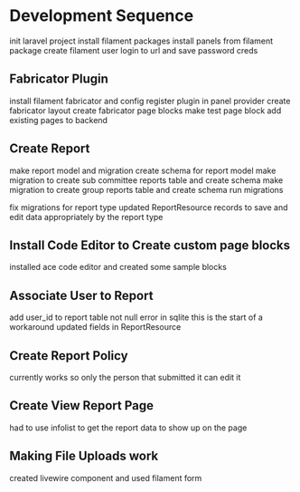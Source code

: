 # Development Sequence
init laravel project 
install filament packages 
install panels from filament package
create filament user
login to url and save password creds
## Fabricator Plugin
install filament fabricator and config
register plugin in panel provider
create fabricator layout
create fabricator page blocks
make test page block
add existing pages to backend
## Create Report
make report model and migration
create schema for report model
make migration to create sub committee reports table and create schema
make migration to create group reports table and create schema 
run migrations 

fix migrations for report type
updated ReportResource records to save and edit data appropriately by the report type

## Install Code Editor to Create custom page blocks
installed ace code editor and created some sample blocks 

## Associate User to Report 
add user_id to report table
not null error in sqlite this is the start of a workaround 
updated fields in ReportResource

## Create Report Policy 
currently works so only the person that submitted it can edit it 

## Create View Report Page
had to use infolist to get the report data to show up on the page

## Making File Uploads work 
created livewire component and used filament form 


